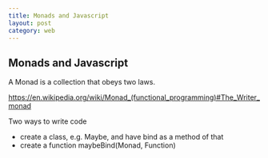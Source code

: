 ```yaml
---
title: Monads and Javascript
layout: post
category: web
---
```


Monads and Javascript
---------------------

A Monad is a collection that obeys two laws.

https://en.wikipedia.org/wiki/Monad_(functional_programming)#The_Writer_monad


Two ways to write code
- create a class, e.g. Maybe, and have bind as a method of that
- create a function maybeBind(Monad, Function)

